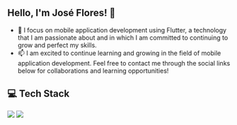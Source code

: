 ## Hello, I'm José Flores! 👋

- 🌱 I focus on mobile application development using Flutter, a technology that I am passionate about and in which I am committed to continuing to grow and perfect my skills.
- 📫 I am excited to continue learning and growing in the field of mobile application development. Feel free to contact me through the social links below for collaborations and learning opportunities!

## 💻 Tech Stack
![](https://camo.githubusercontent.com/8531c953b7b8d780328fe26bfe67a8b7aa1d643fc12ca494e4fcfcf4d07591b4/68747470733a2f2f696d672e736869656c64732e696f2f62616467652f646172742d2532333031373543322e7376673f7374796c653d666f722d7468652d6261646765266c6f676f3d64617274266c6f676f436f6c6f723d7768697465)
![](https://upload.wikimedia.org/wikipedia/commons/1/17/Google-flutter-logo.png)
